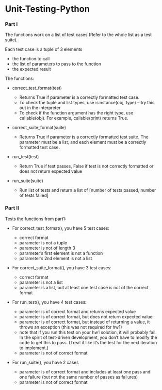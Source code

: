 # Unit-Testing-Python

### Part I

The functions work on a list of test cases (Refer to the whole list as a test suite).

Each test case is a tuple of 3 elements

  - the function to call
  - the list of parameters to pass to the function
  - the expected result

The functions:

- correct_test_format(test)
  - Returns True if parameter is a correctly formatted test case.
  - To check the tuple and list types, use isinstance(obj, type) – try this out in the interpreter
  - To check if the function argument has the right type, use callable(obj). For example, callable(print) returns True.

- correct_suite_format(suite)
  - Returns True if parameter is a correctly formatted test suite. The parameter must be a list, and each element must be a correctly formatted test case.

- run_test(test)
  - Return True if test passes, False if test is not correctly formatted or does not return expected value

- run_suite(suite)
  - Run list of tests and return a list of [number of tests passed, number of tests failed]

### Part II

Tests the functions from part1:

- For correct_test_format(), you have 5 test cases:
  - correct format
  - parameter is not a tuple
  - parameter is not of length 3
  - parameter’s first element is not a function
  - parameter’s 2nd element is not a list

- For correct_suite_format(), you have 3 test cases:
  - correct format
  - parameter is not a list
  - parameter is a list, but at least one test case is not of the correct format

- For run_test(), you have 4 test cases:
  - parameter is of correct format and returns expected value
  - parameter is of correct format, but does not return expected value
  - parameter is of correct format, but instead of returning a value, it throws an exception (this was not required for hw1)
  - note that if you run this test on your hw1 solution, it will probably fail. In the spirit of test-driven development, you     don’t have to modify the code to get this to pass. (Treat it like it’s the test for the next iteration to implement.)
  - parameter is not of correct format

- For run_suite(), you have 2 cases
  - parameter is of correct format and includes at least one pass and one failure (but not the same number of passes as           failures)
  - parameter is not of correct format
